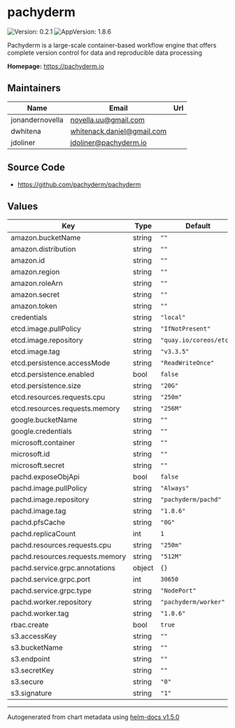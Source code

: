 # pachyderm

![Version: 0.2.1](https://img.shields.io/badge/Version-0.2.1-informational?style=flat-square) ![AppVersion: 1.8.6](https://img.shields.io/badge/AppVersion-1.8.6-informational?style=flat-square)

Pachyderm is a large-scale container-based workflow engine that offers complete version control for data and reproducible data processing

**Homepage:** <https://pachyderm.io>

## Maintainers

| Name | Email | Url |
| ---- | ------ | --- |
| jonandernovella | novella.uu@gmail.com |  |
| dwhitena | whitenack.daniel@gmail.com |  |
| jdoliner | jdoliner@pachyderm.io |  |

## Source Code

* <https://github.com/pachyderm/pachyderm>

## Values

| Key | Type | Default | Description |
|-----|------|---------|-------------|
| amazon.bucketName | string | `""` |  |
| amazon.distribution | string | `""` |  |
| amazon.id | string | `""` |  |
| amazon.region | string | `""` |  |
| amazon.roleArn | string | `""` |  |
| amazon.secret | string | `""` |  |
| amazon.token | string | `""` |  |
| credentials | string | `"local"` |  |
| etcd.image.pullPolicy | string | `"IfNotPresent"` |  |
| etcd.image.repository | string | `"quay.io/coreos/etcd"` |  |
| etcd.image.tag | string | `"v3.3.5"` |  |
| etcd.persistence.accessMode | string | `"ReadWriteOnce"` |  |
| etcd.persistence.enabled | bool | `false` |  |
| etcd.persistence.size | string | `"20G"` |  |
| etcd.resources.requests.cpu | string | `"250m"` |  |
| etcd.resources.requests.memory | string | `"256M"` |  |
| google.bucketName | string | `""` |  |
| google.credentials | string | `""` |  |
| microsoft.container | string | `""` |  |
| microsoft.id | string | `""` |  |
| microsoft.secret | string | `""` |  |
| pachd.exposeObjApi | bool | `false` |  |
| pachd.image.pullPolicy | string | `"Always"` |  |
| pachd.image.repository | string | `"pachyderm/pachd"` |  |
| pachd.image.tag | string | `"1.8.6"` |  |
| pachd.pfsCache | string | `"0G"` |  |
| pachd.replicaCount | int | `1` |  |
| pachd.resources.requests.cpu | string | `"250m"` |  |
| pachd.resources.requests.memory | string | `"512M"` |  |
| pachd.service.grpc.annotations | object | `{}` |  |
| pachd.service.grpc.port | int | `30650` |  |
| pachd.service.grpc.type | string | `"NodePort"` |  |
| pachd.worker.repository | string | `"pachyderm/worker"` |  |
| pachd.worker.tag | string | `"1.8.6"` |  |
| rbac.create | bool | `true` |  |
| s3.accessKey | string | `""` |  |
| s3.bucketName | string | `""` |  |
| s3.endpoint | string | `""` |  |
| s3.secretKey | string | `""` |  |
| s3.secure | string | `"0"` |  |
| s3.signature | string | `"1"` |  |

----------------------------------------------
Autogenerated from chart metadata using [helm-docs v1.5.0](https://github.com/norwoodj/helm-docs/releases/v1.5.0)
